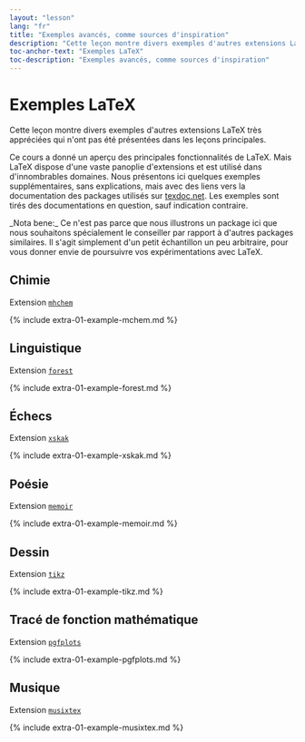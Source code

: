 ```yaml
---
layout: "lesson"
lang: "fr"
title: "Exemples avancés, comme sources d'inspiration"
description: "Cette leçon montre divers exemples d'autres extensions LaTeX très appréciées qui n'ont pas été présentées dans les leçons principales."
toc-anchor-text: "Exemples LaTeX"
toc-description: "Exemples avancés, comme sources d'inspiration"
---
```


# Exemples LaTeX

<span class="summary">Cette leçon montre divers exemples d'autres extensions LaTeX très appréciées qui n'ont pas été présentées dans les leçons principales.</span>

Ce cours a donné un aperçu des principales fonctionnalités de LaTeX.
Mais LaTeX dispose d'une vaste panoplie d'extensions et est utilisé
dans d'innombrables domaines. Nous présentons ici quelques exemples
supplémentaires, sans explications, mais avec des liens vers la documentation
des packages utilisés sur [texdoc.net](https://texdoc.net). Les exemples
sont tirés des documentations en question, sauf indication contraire.


<p class="hint">_Nota bene:_ Ce n'est pas parce que nous illustrons un package ici que
nous souhaitons spécialement le conseiller par rapport à d'autres packages
similaires. Il s'agit simplement d'un petit échantillon un peu arbitraire,
pour vous donner envie de poursuivre vos expérimentations avec LaTeX.</p>

## Chimie

Extension [`mhchem`](https://texdoc.net/pkg/mhchem)

{% include extra-01-example-mchem.md %}

## Linguistique

Extension [`forest`](https://texdoc.net/pkg/forest)

{% include extra-01-example-forest.md %}

## Échecs

<!-- not 2017 -->
Extension [`xskak`](https://texdoc.net/pkg/xskak)

{% include extra-01-example-xskak.md %}


## Poésie

Extension [`memoir`](https://texdoc.net/pkg/memoir)

{% include extra-01-example-memoir.md %}


## Dessin

<!-- not 2017 -->
Extension [`tikz`](https://texdoc.net/pkg/tikz)

<!-- {% raw %} -->
{% include extra-01-example-tikz.md %}
<!-- {% endraw %} -->


## Tracé de fonction mathématique

Extension [`pgfplots`](https://texdoc.net/pkg/plots)

<!-- {% raw %} -->
{% include extra-01-example-pgfplots.md %}
<!-- {% endraw %} -->


## Musique

Extension [`musixtex`](https://texdoc.net/pkg/musixtex)

<!-- {% raw %} -->
{% include extra-01-example-musixtex.md %}
<!-- {% endraw %} -->
